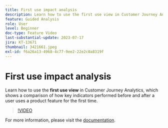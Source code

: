 ```yaml
---
title: First use impact analysis
description: Learn how to use the first use view in Customer Journey Analytics, which shows a comparison of how key indicators performed before and after a user uses a product feature for the first time.
feature: Guided Analysis
role: User
level: Beginner
doc-type: Feature Video
last-substantial-update: 2023-07-17
jira: KT-13671
thumbnail: 3421661.jpeg
exl-id: f6a26a13-4968-4c77-9ee2-22e2c0a8319f
---
```

# First use impact analysis

Learn how to use the **first use view** in Customer Journey Analytics, which shows a comparison of how key indicators performed before and after a user uses a product feature for the first time.

>[!VIDEO](https://video.tv.adobe.com/v/3421661/?learn=on)

For more information, please visit the [documentation](
https://experienceleague.adobe.com/docs/analytics-platform/using/guided-analysis/impact/first-use.html).
